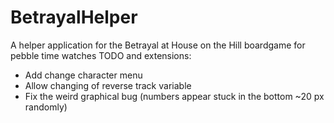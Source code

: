 # BetrayalHelper
A helper application for the Betrayal at House on the Hill boardgame for pebble time watches
TODO and extensions: 
 - Add change character menu
 - Allow changing of reverse track variable
 - Fix the weird graphical bug (numbers appear stuck in the bottom ~20 px randomly)